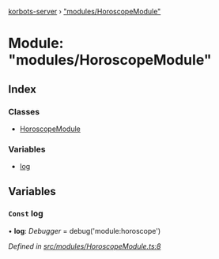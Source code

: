 [korbots-server](../README.md) › ["modules/HoroscopeModule"](_modules_horoscopemodule_.md)

# Module: "modules/HoroscopeModule"

## Index

### Classes

* [HoroscopeModule](../classes/_modules_horoscopemodule_.horoscopemodule.md)

### Variables

* [log](_modules_horoscopemodule_.md#const-log)

## Variables

### `Const` log

• **log**: *Debugger* = debug('module:horoscope')

*Defined in [src/modules/HoroscopeModule.ts:8](https://github.com/Xisabla/Korbots/blob/815b9f1/server/src/modules/HoroscopeModule.ts#L8)*
